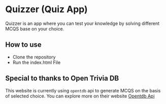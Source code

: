 # Quizzer (Quiz App)

Quizzer is an app where you can test your knowledge by solving different MCQS base on your choice.

## How to use 

- Clone the repository
- Run the index.html File

## Special to thanks to Open Trivia DB

This website is currently using `opentdb` api to generate MCQS on the basis of selected choice. 
You can explore more on their website [Opentdb Api](https://opentdb.com/api_config.php)